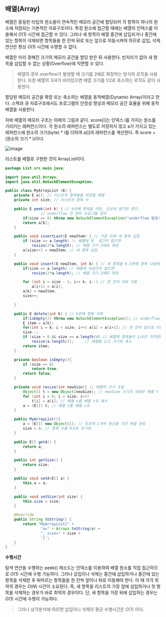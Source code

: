 ## 배열(Array)

배열은 동일한 타입의 원소들이 연속적인 메모리 공간에 할당되어 각 항목이 하나의 원소에 저장되는 기본적인 자료구조이다. 특정 원소에 접근할 때에는 배열의 인덱스를 이용해서 $O(1)$ 시간에 접근할 수 있다. 그러나 새 항목이 배열 중간에 삽입되거나 중간에 있는 항목이 삭제되면 항목들을 한 칸씩 뒤로 또는 앞으로 이동시켜야 하므로 삽입, 삭제 연산은 항상 $O(1)$ 시간에 수행할 수 없다.

배열은 미리 정해진 크기의 메모리 공간을 할당 받은 뒤 사용한다. 빈자리가 없어 새 항목을 삽입할 수 없는 상황(Overflow)에 직면할 수 있다.

> 배열의 경우 overflow가 발생할 때 크기를 2배로 확장하는 방식의 로직을 사용한다. 또한 배열의 3/4가 비어있으면 배열 크기를 1/2로 축소하는 로직도 같이 사용한다.

할당된 메모리 공간을 확장 또는 축소하는 배열을 동적배열(Dynamic Array)이라고 한다. 스택과 큐 자료구조에서도 프로그램의 안정성 향상과 메모리 공간 효율을 위해 동적 배열을 사용한다.

자바 배열의 메모리 구조는 아래의 그림과 같다. score[i]는 인덱스 i를 가지는 원소를 가리키는 레퍼런스이다. 각 원소의 레퍼런스는 별도로 저장하지 않고 a가 가지고 있는 레퍼런스에 원소의 크기(byte) * i를 더하여 a[i]의 레퍼런스를 계산한다. 즉 score + (원소의 크기 * i)이다.

![image](https://user-images.githubusercontent.com/66561524/208939832-b5da4b24-478e-4f10-a5c9-d68e52037d9d.png)

리스트를 배열로 구현한 것이 ArrayList이다. 

```java
package List.src.main.java;

import java.util.Arrays;
import java.util.NoSuchElementException;

public class MyArrayList <E> {
    private E a[]; // 리스트의 항목들을 저장할 배열
    private int size; // 리스트의 항목 수

    public E peek(int k) { // k번째 항목을 리턴, 단순히 읽기만 한다.
				// underflow 인 경우 프로그램 정지
        if(size == 0) throw new NoSuchElementException("underflow 발생!");
        return a[k];
    }

    public void insertLast(E newItem) { // 가장 뒤에 새 항목 삽입
        if (size == a.length) // 배열에 빈  공간이 없으면
            resize(2*a.length); // 배열 크기 2배로 확장
        a[size++] = newItem; // 새 항목 삽입
    }

    public void insert(E newItem, int k) { // 새 항목을 k-1번째 항목 다음에 삽입
        if(size == a.length) // 배열에 비공간이 없으면
            resize(2*a.length); // 배열 크기 2배로 확장

        for (int i = size - 1; i>= k; i--) // 한 칸씩 뒤로 이동
            a[i+1] = a[i];
        a[k] = newItem;
        size++;

    }

    public E delete(int k) { // k번째 항목 삭제
        if(isEmpty()) throw new NoSuchElementException(); // underflow 경우에 플로우 중지
        E item = a[k];
        for(int i = k; i < size; i++) a[i] = a[i+1]; // 한 칸씩 앞으로 이동
        size--;
        if (size > 0 && size == a.length/4) // 배열에 항목들이 1/4만 차지한다면
            resize(a.length/2);     // 배열을 1/2 크기로 축소
        return item;
    }

    private boolean isEmpty(){
        if (size == 0)
            return true;
        return false;
    }

    private void resize(int newSize){ // 배열의 크기 조절
        Object[] t = new Object[newSize]; // newSize 크기의 새로운 배열 t 생성
        for (int i = 0; i < size; i++)
            t[i] = a[i]; // 배열 s를 배열 t로 복사
        a = (E[]) t; // 배열 t를 배열 s로
    }

    public MyArrayList(){
        a = (E[]) new Object[1]; // 최초에 1개의 원소를 가진 배열 생성
        size = 0; // 항목 수를 0으로 초기화
    }

    public E[] getA() {
        return a;
    }

    public int getSize() {
        return size;
    }

    public void setA(E[] a) {
        this.a = a;
    }

    public void setSize(int size) {
        this.size = size;
    }

    @Override
    public String toString() {
        return "MyArrayList{" +
                "a=" + Arrays.toString(a) +
                ", size=" + size +
                '}';
    }
}
```

**수행시간**

탐색 연산을 수행하는 peek() 메소드는 인덱스를 이용하여 배열 원소를 직접 접근하므로 $O(1)$ 시간에 수행 가능하다. 그러나 삽입이나 삭제는 중간에 삽입하거나 중간에 있는 항목을 삭제한 후 뒤따르는 항목들을 한 칸씩 앞이나 뒤로 이동해야 한다. 이 때 각각 최악의 경우는 $O(N)$ 시간이 소요된다. 즉, 새 항목을 리스트의 가장 앞에 삽입하거나 첫 항목을 삭제하는 경우가 바로 최악의 경우이다. 단, 새 항목을 가장 뒤에 삽입하는 경우는 $O(1)$ 시간에 수행이 가능하다.

> 그러나 상각분석에 따르면 삽입이나 삭제의 평균 수행시간은 $O(1)$ 이다.
